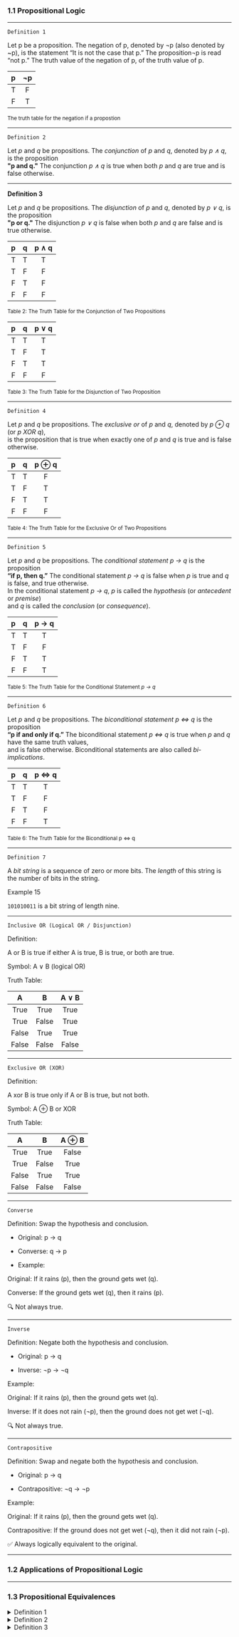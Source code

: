 ### 1.1 Propositional Logic

---

`Definition 1`

Let p be a proposition. The negation of p, denoted by ¬p (also denoted by ~p), is the statement
“It is not the case that p.”
The proposition¬p is read “not p.” The truth value of the negation of p,
of the truth value of p.

|  p  | ¬p  |
| :-: | :-: |
|  T  |  F  |
|  F  |  T  |

<sub>The truth table for the negation if a propostion</sub>

---

`Definition 2`

Let _p_ and _q_ be propositions. The _conjunction_ of _p_ and _q_, denoted by _p ∧ q_, is the proposition  
**"p and q."** The conjunction _p ∧ q_ is true when both _p_ and _q_ are true and is false otherwise.

---

**Definition 3**

Let _p_ and _q_ be propositions. The _disjunction_ of _p_ and _q_, denoted by _p ∨ q_, is the proposition  
**"p or q."** The disjunction _p ∨ q_ is false when both _p_ and _q_ are false and is true otherwise.

|  p  |  q  | p ∧ q |
| :-: | :-: | :---: |
|  T  |  T  |   T   |
|  T  |  F  |   F   |
|  F  |  T  |   F   |
|  F  |  F  |   F   |

<sub>Table 2: The Truth Table for the Conjunction of Two Propositions</sub>

|  p  |  q  | p ∨ q |
| :-: | :-: | :---: |
|  T  |  T  |   T   |
|  T  |  F  |   T   |
|  F  |  T  |   T   |
|  F  |  F  |   F   |

<sub>Table 3: The Truth Table for the Disjunction of Two Proposition</sub>

---

`Definition 4`

Let _p_ and _q_ be propositions. The _exclusive or_ of _p_ and _q_, denoted by _p ⊕ q_ (or _p XOR q_),  
is the proposition that is true when exactly one of _p_ and _q_ is true and is false otherwise.

|  p  |  q  | p ⊕ q |
| :-: | :-: | :---: |
|  T  |  T  |   F   |
|  T  |  F  |   T   |
|  F  |  T  |   T   |
|  F  |  F  |   F   |

<sub>Table 4: The Truth Table for the Exclusive Or of Two Propositions</sub>

---

`Definition 5`

Let _p_ and _q_ be propositions. The _conditional statement_ _p → q_ is the proposition  
**“if p, then q.”** The conditional statement _p → q_ is false when _p_ is true and _q_ is false, and true otherwise.  
In the conditional statement _p → q_, _p_ is called the _hypothesis_ (or _antecedent_ or _premise_)  
and _q_ is called the _conclusion_ (or _consequence_).

|  p  |  q  | p → q |
| :-: | :-: | :---: |
|  T  |  T  |   T   |
|  T  |  F  |   F   |
|  F  |  T  |   T   |
|  F  |  F  |   T   |

<sub>Table 5: The Truth Table for the Conditional Statement _p → q_</sub>

---

`Definition 6`

Let _p_ and _q_ be propositions. The _biconditional statement_ _p ⇔ q_ is the proposition  
**“p if and only if q.”** The biconditional statement _p ⇔ q_ is true when _p_ and _q_ have the same truth values,  
and is false otherwise. Biconditional statements are also called _bi-implications_.

|  p  |  q  | p ⇔ q |
| :-: | :-: | :---: |
|  T  |  T  |   T   |
|  T  |  F  |   F   |
|  F  |  T  |   F   |
|  F  |  F  |   T   |

<sub>Table 6: The Truth Table for the Biconditional p ⇔ q</sub>

---

`Definition 7`

A _bit string_ is a sequence of zero or more bits. The _length_ of this string is the number of bits in the string.

Example 15

`101010011` is a bit string of length nine.

---

`Inclusive OR (Logical OR / Disjunction)`

Definition:

A or B is true if either A is true, B is true, or both are true.

Symbol: A ∨ B (logical OR)

Truth Table:

|   A   |   B   | A ∨ B |
| :---: | :---: | :---: |
| True  | True  | True  |
| True  | False | True  |
| False | True  | True  |
| False | False | False |

---

`Exclusive OR (XOR)`

Definition:

A xor B is true only if A or B is true, but not both.

Symbol: A ⊕ B or XOR

Truth Table:

|   A   |   B   | A ⊕ B |
| :---: | :---: | :---: |
| True  | True  | False |
| True  | False | True  |
| False | True  | True  |
| False | False | False |

---

`Converse`

Definition: Swap the hypothesis and conclusion.

- Original: p → q

- Converse: q → p

- Example:

Original: If it rains (p), then the ground gets wet (q).

Converse: If the ground gets wet (q), then it rains (p).

🔍 Not always true.

---

`Inverse`

Definition: Negate both the hypothesis and conclusion.

- Original: p → q

- Inverse: ¬p → ¬q

Example:

Original: If it rains (p), then the ground gets wet (q).

Inverse: If it does not rain (¬p), then the ground does not get wet (¬q).

🔍 Not always true.

---

`Contrapositive`

Definition: Swap and negate both the hypothesis and conclusion.

- Original: p → q

- Contrapositive: ¬q → ¬p

Example:

Original: If it rains (p), then the ground gets wet (q).

Contrapositive: If the ground does not get wet (¬q), then it did not rain (¬p).

✅ Always logically equivalent to the original.

---

### 1.2 Applications of Propositional Logic

---

### 1.3 Propositional Equivalences

<details>
  <summary>Definition 1</summary>
  
A compound proposition that is always true, no matter what the truth values of the propositional variables that occur in it, is called a `tautology`.

A compound proposition that is always false is called a `contradiction`.

A compound proposition that is neither a tautology nor a contradiction is called a `contingency`.

|  p  | ¬p  | p ∨ ¬p | p ∧ ¬p |
| :-: | :-: | :----: | :----: |
|  T  |  F  |   T    |   F    |
|  F  |  T  |   T    |   F    |

<sub>Example of a tautology and a contradiction</sub>

</details>

<details>
  <summary>Definition 2</summary>

The compound propositions p and q are called logically equivalent if p ↔ q is a `tautology`.

The notation p ≡ q denotes that p and q are `logically equivalent`.

p ↔ q meaning:

The biconditional statement p↔q (read as "p if and only if q") means that:

p and q have the same truth value — either both are true, or both are false.

p ≡ q meaning:

Logical equivalence. This indicates that propositions p and 𝑞 always have the same truth value in all possible cases — that is, their truth tables match.

</details>

<details>
  <summary>Definition 3</summary>
  
| **Equivalence**                        | **Name**               |
|:----------------------------------------:|:------------------------:|
| p ∧ `T` ≡ p                              | Identity law           |
| p ∨ `F` ≡ p                              | Identity law           |
| p ∨ `T` ≡ `T`                              | Domination law         |
| p ∧ `F` ≡ `F`                              | Domination law         |
| p ∨ p ≡ p                              | Idempotent law         |
| p ∧ p ≡ p                              | Idempotent law         |
| ¬(¬p) ≡ p                              | Double negation law    |
| p ∨ q ≡ q ∨ p                          | Commutative law        |
| p ∧ q ≡ q ∧ p                          | Commutative law        |
| (p ∨ q) ∨ r ≡ p ∨ (q ∨ r)              | Associative law        |
| (p ∧ q) ∧ r ≡ p ∧ (q ∧ r)              | Associative law        |
| p ∨ (q ∧ r) ≡ (p ∨ q) ∧ (p ∨ r)        | Distributive law       |
| p ∧ (q ∨ r) ≡ (p ∧ q) ∨ (p ∧ r)        | Distributive law       |
| ¬(p ∧ q) ≡ ¬p ∨ ¬q                     | De Morgan’s law        |
| ¬(p ∨ q) ≡ ¬p ∧ ¬q                     | De Morgan’s law        |
| p ∨ (p ∧ q) ≡ p                        | Absorption law         |
| p ∧ (p ∨ q) ≡ p                        | Absorption law         |
| p ∨ ¬p ≡ `T`                             | Negation law           |
| p ∧ ¬p ≡ `F`                             | Negation law           |

<sub>Logical Equivalences</sub>

</details>
